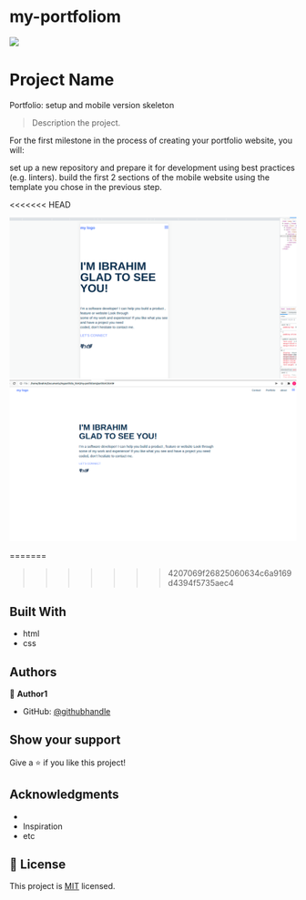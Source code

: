 # my-portfoliom
![](https://img.shields.io/badge/Microverse-blueviolet)

# Project Name


Portfolio: setup and mobile version skeleton

> Description the project.

For the first milestone in the process of creating your portfolio website, you will:

set up a new repository and prepare it for development using best practices (e.g. linters).
build the first 2 sections of the mobile website using the template you chose in the previous step.

<<<<<<< HEAD

![screenshot](./p.png)
![screenshot](./p1.png)


=======
>>>>>>> 4207069f26825060634c6a9169d4394f5735aec4
## Built With


- html
- css

## Authors

👤 **Author1**

- GitHub: [@githubhandle](https://github.com/ibrahim777764)


## Show your support

Give a ⭐️ if you like this project!

## Acknowledgments

- 
- Inspiration
- etc

## 📝 License

This project is [MIT](./MIT.md) licensed.
